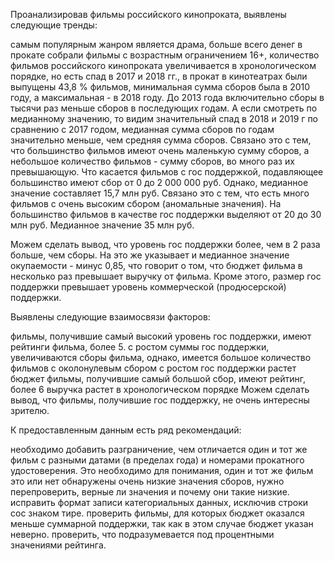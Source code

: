 Проанализировав фильмы российского кинопроката, выявлены следующие тренды:

самым популярным жанром является драма,
больше всего денег в прокате собрали фильмы с возрастным ограничением 16+,
количество фильмов российского кинопроката увеличивается в хронологическом порядке, но есть спад в 2017 и 2018 гг.,
в прокат в кинотеатрах были выпущены 43,8 % фильмов,
минимальная сумма сборов была в 2010 году, а максимальная - в 2018 году. До 2013 года включительно сборы в тысячи раз меньше сборов в последующих годам. А если смотреть по медианному значению, то видим значительный спад в 2018 и 2019 г по сравнению с 2017 годом,
медианная сумма сборов по годам значительно меньше, чем средняя сумма сборов. Связано это с тем, что большинство фильмов имеют очень маленькую сумму сборов, а небольшое количество фильмов - сумму сборов, во много раз их превышающую.
Что касается фильмов с гос поддержкой, подавляющее большинство имеют сбор от 0 до 2 000 000 руб. Однако, медианное значение составляет 15,7 млн руб. Связано это с тем, что есть много фильмов с очень высоким сбором (аномальные значения). На большинство фильмов в качестве гос поддержки выделяют от 20 до 30 млн руб. Медианное значение 35 млн руб.

Можем сделать вывод, что уровень гос поддержки более, чем в 2 раза больше, чем сборы. На это же указывает и медианное значение окупаемости - минус 0,85, что говорит о том, что бюджет фильма в несколько раз превышает выручку от фильма. Кроме этого, размер гос поддержки превышает уровень коммерческой (продюсерской) поддержки.

Выявлены следующие взаимосвязи факторов:

фильмы, получившие самый высокий уровень гос поддержки, имеют рейтинги фильма, более 5.
с ростом суммы гос поддержки, увеличиваются сборы фильма, однако, имеется большое количество фильмов с околонулевым сбором
с ростом гос поддержки растет бюджет
фильмы, получившие самый большой сбор, имеют рейтинг, более 6
выручка растет в хронологическом порядке
Можем сделать вывод, что фильмы, получившие гос поддержку, не очень интересны зрителю.

К предоставленным данным есть ряд рекомендаций:

необходимо добавить разграничение, чем отличается один и тот же фильм с разными датами (в пределах года) и номерами прокатного удостоверения. Это необходимо для понимания, один и тот же фильм это или нет
обнаружены очень низкие значения сборов, нужно перепроверить, верные ли значения и почему они такие низкие.
исправить формат записи категориальных данных, исключив строки сос знаком тире.
проверить фильмы, для которых бюджет оказался меньше суммарной поддержки, так как в этом случае бюджет указан неверно.
проверить, что подразумевается под процентными значениями рейтинга.
